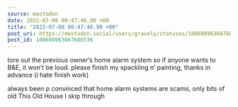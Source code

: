 ```yaml
---
source: mastodon
date: 2022-07-08 00:47:46.90 +00
title: "2022-07-08 00:47:46.90 +00"
post_uri: https://mastodon.social/users/gravely/statuses/108608963667686536
post_id: 108608963667686536
---
```

tore out the previous owner’s home alarm system so if anyone wants to B&E, it won’t be loud. please finish my spackling n’ painting, thanks in advance (i hate finish work)

always been p convinced that home alarm systems are scams, only bits of old This Old House I skip through


